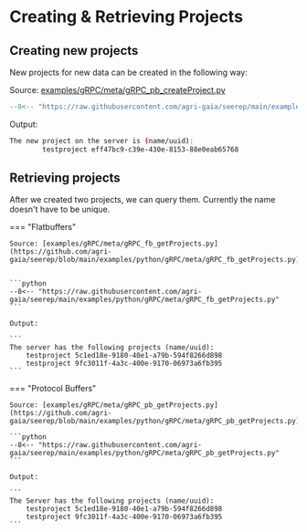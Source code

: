 # Creating & Retrieving Projects

## Creating new projects

New projects for new data can be created in the following way:

Source: [examples/gRPC/meta/gRPC_pb_createProject.py](https://github.com/agri-gaia/seerep/blob/main/examples/python/gRPC/meta/gRPC_pb_createProject.py)

```python
--8<-- "https://raw.githubusercontent.com/agri-gaia/seerep/main/examples/python/gRPC/meta/gRPC_pb_createProject.py"
```

Output:

``` bash
The new project on the server is (name/uuid):
        testproject eff47bc9-c39e-430e-8153-88e0eab65768
```

## Retrieving projects

After we created two projects, we can query them. Currently the name doesn't have to be unique.

<!-- markdownlint-disable -->

=== "Flatbuffers"

    Source: [examples/gRPC/meta/gRPC_fb_getProjects.py](https://github.com/agri-gaia/seerep/blob/main/examples/python/gRPC/meta/gRPC_fb_getProjects.py)


    ```python
    --8<-- "https://raw.githubusercontent.com/agri-gaia/seerep/main/examples/python/gRPC/meta/gRPC_fb_getProjects.py"
    ```

    Output:

    ```
    The server has the following projects (name/uuid):
        testproject 5c1ed18e-9180-40e1-a79b-594f8266d898
        testproject 9fc3011f-4a3c-400e-9170-06973a6fb395
    ```

=== "Protocol Buffers"

    Source: [examples/gRPC/meta/gRPC_pb_getProjects.py](https://github.com/agri-gaia/seerep/blob/main/examples/python/gRPC/meta/gRPC_pb_getProjects.py)

    ```python
    --8<-- "https://raw.githubusercontent.com/agri-gaia/seerep/main/examples/python/gRPC/meta/gRPC_pb_getProjects.py"
    ```

    Output:

    ```
    The Server has the following projects (name/uuid):
        testproject 5c1ed18e-9180-40e1-a79b-594f8266d898
        testproject 9fc3011f-4a3c-400e-9170-06973a6fb395
    ```
